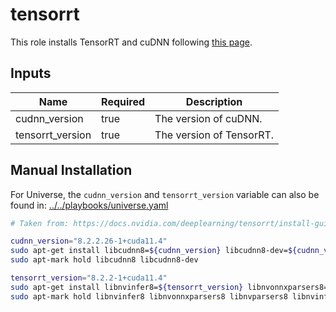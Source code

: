 # tensorrt

This role installs TensorRT and cuDNN following [this page](https://docs.nvidia.com/deeplearning/tensorrt/install-guide/index.html#installing).

## Inputs

| Name             | Required | Description              |
| ---------------- | -------- | ------------------------ |
| cudnn_version    | true     | The version of cuDNN.    |
| tensorrt_version | true     | The version of TensorRT. |

## Manual Installation

For Universe, the `cudnn_version` and `tensorrt_version` variable can also be found in:
[../../playbooks/universe.yaml](../../playbooks/universe.yaml)

```bash
# Taken from: https://docs.nvidia.com/deeplearning/tensorrt/install-guide/index.html#installing

cudnn_version="8.2.2.26-1+cuda11.4"
sudo apt-get install libcudnn8=${cudnn_version} libcudnn8-dev=${cudnn_version}
sudo apt-mark hold libcudnn8 libcudnn8-dev

tensorrt_version="8.2.2-1+cuda11.4"
sudo apt-get install libnvinfer8=${tensorrt_version} libnvonnxparsers8=${tensorrt_version} libnvparsers8=${tensorrt_version} libnvinfer-plugin8=${tensorrt_version} libnvinfer-dev=${tensorrt_version} libnvonnxparsers-dev=${tensorrt_version} libnvparsers-dev=${tensorrt_version} libnvinfer-plugin-dev=${tensorrt_version} python3-libnvinfer=${tensorrt_version}
sudo apt-mark hold libnvinfer8 libnvonnxparsers8 libnvparsers8 libnvinfer-plugin8 libnvinfer-dev libnvonnxparsers-dev libnvparsers-dev libnvinfer-plugin-dev python3-libnvinfer
```
